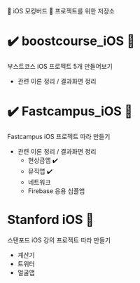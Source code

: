 🔔 iOS 모킹버드 🐤 프로젝트를 위한 저장소 

# ✔️ boostcourse_iOS 🐳
부스트코스 iOS 프로젝트 5개 만들어보기
- 관련 이론 정리 / 결과화면 정리

# ✔️ Fastcampus_iOS 🐳
Fastcampus iOS 프로젝트 따라 만들기
- 관련 이론 정리 / 결과화면 정리
  - 현상금앱  ✔️ 
  - 뮤직앱  ✔️ 
  - 네트워크
  - Firebase 응용 심플앱

# Stanford iOS 🐳
스탠포드 iOS 강의 프로젝트 따라 만들기
- 계산기
- 트위터
- 얼굴앱

